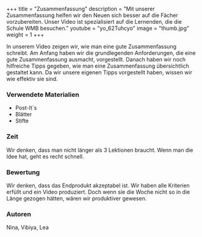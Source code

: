 +++
title = "Zusammenfassung"
description = "Mit unserer Zusammenfassung helfen wir den Neuen sich besser auf die Fächer vorzubereiten. Unser Video ist spezialisiert auf die Lernenden, die die Schule WMB besuchen."
youtube = "yo_62Tuhcyo"
image = "thumb.jpg"
weight = 1
+++

In unserem Video zeigen wir, wie man eine gute Zusammenfassung schreibt. Am Anfang haben wir die grundlegenden Anforderungen, die eine gute Zusammenfassung ausmacht, vorgestellt. Danach haben wir noch hilfreiche Tipps gegeben, wie man eine Zusammenfassung übersichtlich gestaltet kann. Da wir unsere eigenen Tipps vorgestellt haben, wissen wir wie effektiv sie sind.

### Verwendete Materialien

* Post-It`s
* Blätter
* Stifte

### Zeit
 
Wir denken, dass man nicht länger als 3 Lektionen braucht. Wenn man die Idee hat, geht es recht schnell.


### Bewertung
 
Wir denken, dass das Endprodukt akzeptabel ist. Wir haben alle Kriterien erfüllt und ein Video produziert. Doch wenn sie die Woche nicht so in die Länge gezogen hätten, wären wir produktiver gewesen.

### Autoren

Nina, Vibiya, Lea
  

